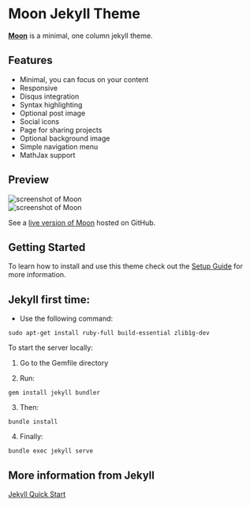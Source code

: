 # Moon Jekyll Theme
    
**[Moon](https://taylantatli.github.io/Moon)** is a minimal, one column jekyll theme.

## Features
* Minimal, you can focus on your content
* Responsive
* Disqus integration
* Syntax highlighting
* Optional post image
* Social icons
* Page for sharing projects
* Optional background image
* Simple navigation menu
* MathJax support

## Preview

![screenshot of Moon](https://cloud.githubusercontent.com/assets/754514/14509720/61c61058-01d6-11e6-93ab-0918515ecd56.png)    
![screenshot of Moon](https://cloud.githubusercontent.com/assets/754514/14509716/61ac6c8e-01d6-11e6-879f-8308883de790.png)

See a [live version of Moon](https://taylantatli.github.io/Moon) hosted on GitHub.

## Getting Started

To learn how to install and use this theme check out the [Setup Guide](https://taylantatli.github.io/Moon/moon-theme/) for more information.


## Jekyll first time:

* Use the following command:
```
sudo apt-get install ruby-full build-essential zlib1g-dev
```

To start the server locally:

1. Go to the Gemfile directory

2. Run:
```
gem install jekyll bundler
```

3. Then:
```
bundle install
```

4. Finally:
```
bundle exec jekyll serve
```

## More information from Jekyll

[Jekyll Quick Start](https://jekyllrb.com/docs/)